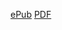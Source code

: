 <a href="https://antonio-vigilante.github.io/svaha/luna/download.html" class="button green">ePub</a>   <a href="https://antonio-vigilante.github.io/svaha/luna/acquista.html" class="button purple">PDF</a>
